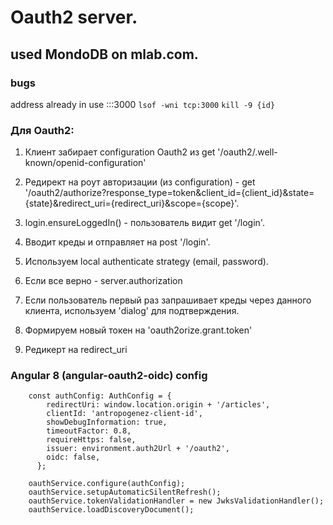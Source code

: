 # Oauth2 server.

## used MondoDB on mlab.com.

### bugs
address already in use :::3000
`lsof -wni tcp:3000`
`kill -9 {id}`

### Для Oauth2:
1. Клиент забирает configuration Oauth2 из
get '/oauth2/.well-known/openid-configuration'

2. Редирект на роут авторизации (из configuration) - get '/oauth2/authorize?response_type=token&client_id={client_id}&state={state}&redirect_uri={redirect_uri}&scope={scope}'.
 
3. login.ensureLoggedIn() - пользователь видит get '/login'.
4. Вводит креды и отправляет на post '/login'.
5. Используем local authenticate strategy (email, password). 
6. Если все верно - server.authorization
7. Если пользователь первый раз запрашивает креды через данного клиента, используем 'dialog' для подтверждения.
8. Формируем новый токен на 'oauth2orize.grant.token'
9. Редикерт на redirect_uri

### Angular 8 (angular-oauth2-oidc) config
```
    const authConfig: AuthConfig = {
        redirectUri: window.location.origin + '/articles',
        clientId: 'antropogenez-client-id',
        showDebugInformation: true,
        timeoutFactor: 0.8,
        requireHttps: false,
        issuer: environment.auth2Url + '/oauth2',
        oidc: false,
      };
```
```
    oauthService.configure(authConfig);
    oauthService.setupAutomaticSilentRefresh();
    oauthService.tokenValidationHandler = new JwksValidationHandler();
    oauthService.loadDiscoveryDocument();
```